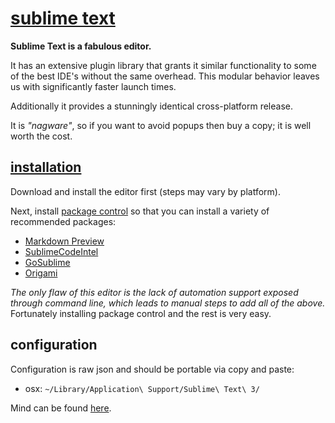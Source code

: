 
# [sublime text](http://www.sublimetext.com/)

**Sublime Text is a fabulous editor.**

It has an extensive plugin library that grants it similar functionality to some of the best IDE's without the same overhead.  This modular behavior leaves us with significantly faster launch times.

Additionally it provides a stunningly identical cross-platform release.

It is _"nagware"_, so if you want to avoid popups then buy a copy; it is well worth the cost.


## [installation](www.sublimetext.com/3)

Download and install the editor first (steps may vary by platform).

Next, install [package control](https://sublime.wbond.net/installation) so that you can install a variety of recommended packages:

- [Markdown Preview](https://github.com/revolunet/sublimetext-markdown-preview)
- [SublimeCodeIntel](https://github.com/SublimeCodeIntel/SublimeCodeIntel)
- [GoSublime](https://github.com/DisposaBoy/GoSublime)
- [Origami](https://github.com/SublimeText/Origami)

_The only flaw of this editor is the lack of automation support exposed through command line, which leads to manual steps to add all of the above._  Fortunately installing package control and the rest is very easy.


## configuration

Configuration is raw json and should be portable via copy and paste:

- osx: `~/Library/Application\ Support/Sublime\ Text\ 3/`

Mind can be found [here](../data/Library/Application%20Support/Sublime%20Text%203/Packages/User/).

